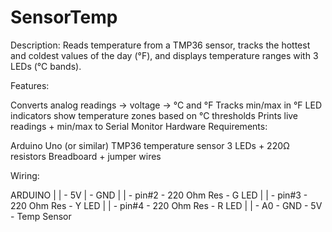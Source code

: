 # SensorTemp

Description:
Reads temperature from a TMP36 sensor, tracks the hottest and coldest values of the day (°F), and displays temperature ranges with 3 LEDs (°C bands).

Features:

Converts analog readings → voltage → °C and °F
Tracks min/max in °F
LED indicators show temperature zones based on °C thresholds
Prints live readings + min/max to Serial Monitor
Hardware Requirements:

Arduino Uno (or similar)
TMP36 temperature sensor
3 LEDs + 220Ω resistors
Breadboard + jumper wires


Wiring:

ARDUINO | | - 5V | - GND | | - pin#2 - 220 Ohm Res - G LED | | - pin#3 - 220 Ohm Res - Y LED | | - pin#4 - 220 Ohm Res - R LED | | - A0 - GND - 5V - Temp Sensor
